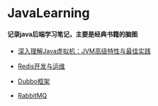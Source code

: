 # JavaLearning

#### 记录java后端学习笔记，主要是经典书籍的脑图

+ [深入理解Java虚拟机：JVM高级特性与最佳实践](./doc/深入理解Java虚拟机：JVM高级特性与最佳实践.md)

+ [Redis开发与运维](./doc/Redis开发与运维.md)

+ [Dubbo框架](./doc/Dubbo.md)

+ [RabbitMQ](./doc/RabitMQ.md)